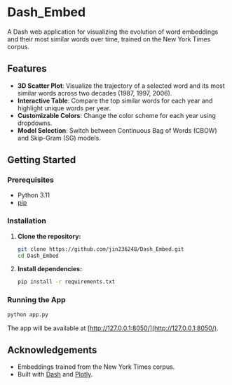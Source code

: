 # Dash_Embed

A Dash web application for visualizing the evolution of word embeddings and their most similar words over time, trained on the New York Times corpus.

## Features

- **3D Scatter Plot**: Visualize the trajectory of a selected word and its most similar words across two decades (1987, 1997, 2006).
- **Interactive Table**: Compare the top similar words for each year and highlight unique words per year.
- **Customizable Colors**: Change the color scheme for each year using dropdowns.
- **Model Selection**: Switch between Continuous Bag of Words (CBOW) and Skip-Gram (SG) models.

## Getting Started

### Prerequisites

- Python 3.11
- [pip](https://pip.pypa.io/en/stable/)

### Installation

1. **Clone the repository:**
    ```bash
    git clone https://github.com/jin236248/Dash_Embed.git
    cd Dash_Embed
    ```

2. **Install dependencies:**
    ```bash
    pip install -r requirements.txt
    ```

### Running the App

```bash
python app.py
```

The app will be available at [http://127.0.0.1:8050/](http://127.0.0.1:8050/).


## Acknowledgements

- Embeddings trained from the New York Times corpus.
- Built with [Dash](https://dash.plotly.com/) and [Plotly](https://plotly.com/python/).